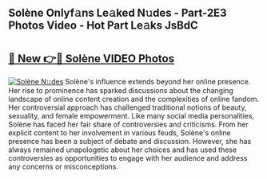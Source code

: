 ## Solène Onlyf𝚊ns Le𝚊ked N𝚞des - Part-2E3 Photos Video - Hot Part Le𝚊ks JsBdC

# <h2><a href="http://ac32982.deff.icu/?id=Sol%c3%a8ne">🔗 New 👉🔴 Solène VIDEO Photos</a></h2>

[![Solène N𝚞des](https://i.imgur.com/rIISA9y.gif)](http://ac32982.deff.icu/?id=Sol%c3%a8ne)
Solène's influence extends beyond her online presence. Her rise to prominence has sparked discussions about the changing landscape of online content creation and the complexities of online fandom. Her controversial approach has challenged traditional notions of beauty, sexuality, and female empowerment. Like many social media personalities, Solène has faced her fair share of controversies and criticisms. From her explicit content to her involvement in various feuds, Solène's online presence has been a subject of debate and discussion. However, she has always remained unapologetic about her choices and has used these controversies as opportunities to engage with her audience and address any concerns or misconceptions.
